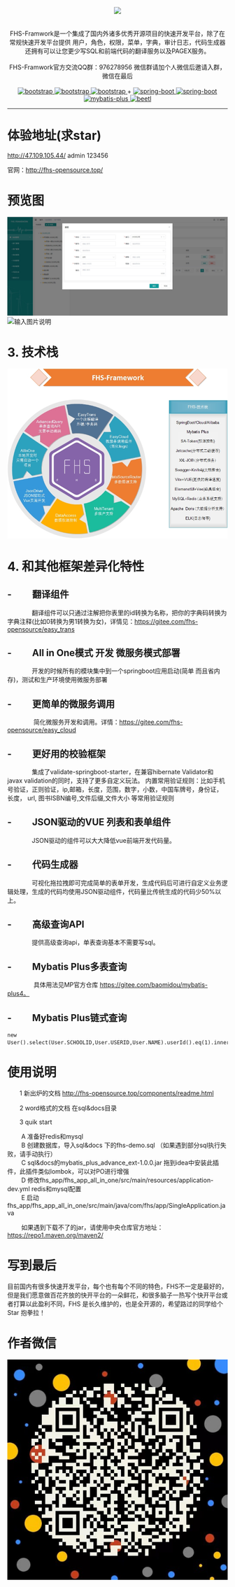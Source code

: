 <p align="center">
    <img src="https://images.gitee.com/uploads/images/2020/0715/160619_de86772a_339743.png" width="300">
    <br>      
    <br>      
    <p align="center">
         FHS-Framwork是一个集成了国内外诸多优秀开源项目的快速开发平台，除了在常规快速开发平台提供 用户，角色，权限，菜单，字典，审计日志，代码生成器 还拥有可以让您更少写SQL和前端代码的翻译服务以及PAGEX服务。
        <br>      
        <br>      
        <span>
            <span>
                FHS-Framwork官方交流QQ群：976278956 微信群请加个人微信后邀请入群，微信在最后
            </span>
        </span>
        <br>
        <br>
        <a href="https://vitejs.cn/">
            <img src="https://img.shields.io/badge/vite-2-green.svg" alt="bootstrap">
        </a> 
        <a href="https://cn.vuejs.org/">
            <img src="https://img.shields.io/badge/vue-2-blue.svg" alt="bootstrap">
        </a> 
 <a href="https://element.eleme.cn/">
            <img src="https://img.shields.io/badge/elementui-2-yellow.svg" alt="bootstrap">
        </a> 
        +
        <a href="http://spring.io/projects/spring-boot">
            <img src="https://img.shields.io/badge/spring--boot-2.5.6-green.svg" alt="spring-boot">
        </a>
         <a href="http://spring.io/projects/spring-boot">
            <img src="https://img.shields.io/badge/spring--cloud-2020.0.4-green.svg" alt="spring-boot">
        </a>
        <a href="http://mp.baomidou.com">
            <img src="https://img.shields.io/badge/mybatis--plus-3.4-blue.svg" alt="mybatis-plus">
        </a>  
        <a href="http://ibeetl.com/">
            <img src="https://img.shields.io/badge/saToken-2.7-yellow.svg" alt="beetl">
        </a> 
    </p>
</p>

-----------------------------------------------------------------------------------------------
# 体验地址(求star)

http://47.109.105.44/   admin  123456

官网：http://fhs-opensource.top/ 

# 预览图

![输入图片说明](img/fhs.jpg)
![输入图片说明](https://foruda.gitee.com/images/1663741224303275569/6356ba0a_339743.png "codegen.png")
# 3. 技术栈
![输入图片说明](img/jiagou.jpg)

# 4. 和其他框架差异化特性
## - &#8194;&#8194;&#8194;&#8194;翻译组件
&#8194;&#8194;&#8194;&#8194;&#8194;&#8194;&#8194;&#8194;翻译组件可以只通过注解把你表里的id转换为名称，把你的字典码转换为字典注释(比如0转换为男1转换为女)，详情见：https://gitee.com/fhs-opensource/easy_trans
## - &#8194;&#8194;&#8194;&#8194;All in One模式 开发 微服务模式部署
&#8194;&#8194;&#8194;&#8194;&#8194;&#8194;&#8194;&#8194;开发的时候所有的模块集中到一个springboot应用启动(简单 而且省内存)，测试和生产环境使用微服务部署
## - &#8194;&#8194;&#8194;&#8194;更简单的微服务调用
&#8194;&#8194;&#8194;&#8194;&#8194;&#8194;&#8194;&#8194; 简化微服务开发和调用。详情：https://gitee.com/fhs-opensource/easy_cloud

## - &#8194;&#8194;&#8194;&#8194;更好用的校验框架
&#8194;&#8194;&#8194;&#8194;&#8194;&#8194;&#8194;&#8194;集成了validate-springboot-starter，在兼容hibernate Validator和javax validation的同时，支持了更多自定义玩法。
内置常用验证规则：比如手机号验证，正则验证，ip,邮箱，长度，范围，数字，小数，中国车牌号，身份证，长度， url, 图书ISBN编号,文件后缀,文件大小 等常用验证规则

## - &#8194;&#8194;&#8194;&#8194;JSON驱动的VUE 列表和表单组件
&#8194;&#8194;&#8194;&#8194;&#8194;&#8194;&#8194;&#8194;JSON驱动的组件可以大大降低vue前端开发代码量。
## - &#8194;&#8194;&#8194;&#8194;代码生成器
&#8194;&#8194;&#8194;&#8194;&#8194;&#8194;&#8194;&#8194;可视化拖拉拽即可完成简单的表单开发，生成代码后可进行自定义业务逻辑处理，生成的代码均使用JSON驱动组件，代码量比传统生成的代码少50%以上。
## - &#8194;&#8194;&#8194;&#8194;高级查询API
&#8194;&#8194;&#8194;&#8194;&#8194;&#8194;&#8194;&#8194;提供高级查询api，单表查询基本不需要写sql。
## - &#8194;&#8194;&#8194;&#8194;Mybatis Plus多表查询
&#8194;&#8194;&#8194;&#8194;&#8194;&#8194;&#8194;&#8194; 具体用法见MP官方仓库 https://gitee.com/baomidou/mybatis-plus4。
## - &#8194;&#8194;&#8194;&#8194;Mybatis Plus链式查询

```
new User().select(User.SCHOOLID,User.USERID,User.NAME).userId().eq(1).innerJoin(School.class).orgName().like("一").select(School.ID,School.REMARK,School.SCHOOLNAME).list();
```

# 使用说明

 &#8194;&#8194;&#8194;&#8194;1  新出炉的文档 http://fhs-opensource.top/components/readme.html
 
 &#8194;&#8194;&#8194;&#8194;2  word格式的文档 在sql&docs目录
 
 &#8194;&#8194;&#8194;&#8194;3  quik start
 
 &#8194;&#8194;&#8194;&#8194; A 准备好redis和mysql <br/>
 &#8194;&#8194;&#8194;&#8194; B 创建数据库，导入sql&docs 下的fhs-demo.sql （如果遇到部分sql执行失败，请手动执行） <br/>
 &#8194;&#8194;&#8194;&#8194; C sql&docs的mybatis_plus_advance_ext-1.0.0.jar 拖到idea中安装此插件，此插件类似lombok，可以对PO进行增强  <br/>
 &#8194;&#8194;&#8194;&#8194; D 修改fhs_app/fhs_app_all_in_one/src/main/resources/application-dev.yml redis和mysql配置 <br/>
 &#8194;&#8194;&#8194;&#8194; E 启动fhs_app/fhs_app_all_in_one/src/main/java/com/fhs/app/SingleApplication.java <br/>

&#8194;&#8194;&#8194;&#8194; 如果遇到下载不了的jar，请使用中央仓库官方地址：https://repo1.maven.org/maven2/ 




# 写到最后

目前国内有很多快速开发平台，每个也有每个不同的特色，FHS不一定是最好的，但是我们愿意做百花齐放的快开平台的一朵鲜花，和很多脑子一热写个快开平台或者打算以此盈利不同，FHS 是长久维护的，也是全开源的，希望路过的同学给个Star 抱拳拉！

# 作者微信

![输入图片说明](img/qr.jpg)